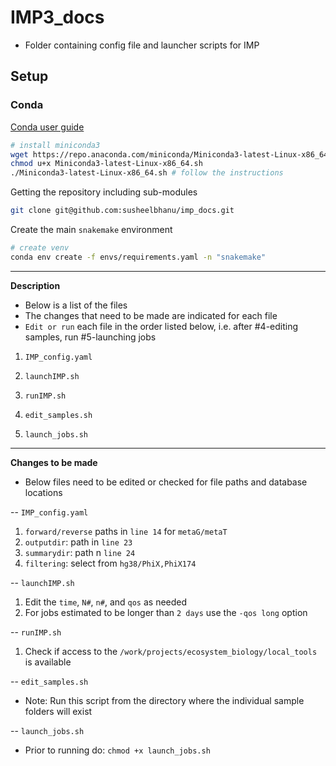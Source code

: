 # IMP3_docs
- Folder containing config file and launcher scripts for IMP

## Setup

### Conda

[Conda user guide](https://docs.conda.io/projects/conda/en/latest/user-guide/index.html)

```bash
# install miniconda3
wget https://repo.anaconda.com/miniconda/Miniconda3-latest-Linux-x86_64.sh
chmod u+x Miniconda3-latest-Linux-x86_64.sh
./Miniconda3-latest-Linux-x86_64.sh # follow the instructions
```

Getting the repository including sub-modules
```bash
git clone git@github.com:susheelbhanu/imp_docs.git
```

Create the main `snakemake` environment

```bash
# create venv
conda env create -f envs/requirements.yaml -n "snakemake"
```

-------------
**Description**
- Below is a list of the files 
- The changes that need to be made are indicated for each file
- `Edit or run` each file in the order listed below, i.e. after #4-editing samples, run #5-launching jobs


1. `IMP_config.yaml`


2. `launchIMP.sh`


3. `runIMP.sh`


4. `edit_samples.sh`


5. `launch_jobs.sh`


-------------
**Changes to be made**
- Below files need to be edited or checked for file paths and database locations
  
-- `IMP_config.yaml`
  1. `forward/reverse` paths in `line 14` for `metaG/metaT`
  2. `outputdir`: path in `line 23`
  3. `summarydir`: path n `line 24`
  4. `filtering`: select from `hg38/PhiX,PhiX174`


-- `launchIMP.sh`
  1. Edit the `time`, `N#`, `n#`, and `qos` as needed
  2. For jobs estimated to be longer than `2 days` use the `-qos long` option


-- `runIMP.sh`
  1. Check if access to the `/work/projects/ecosystem_biology/local_tools` is available


-- `edit_samples.sh`
  - Note: Run this script from the directory where the individual sample folders will exist


-- `launch_jobs.sh`
  - Prior to running do: `chmod +x launch_jobs.sh` 


